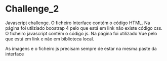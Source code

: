 # Challenge_2
Javascript challenge.
O ficheiro  Interface contém o código HTML.
Na página foi utilziado boostrap 4 pelo que está em link não existe código css.
O ficheiro javascript contém o código js.
Na página foi utilizado Vue pelo que está em link e não em biblioteca local.

As imagens  e o ficheiro js precisam sempre de estar na mesma paste da interface
